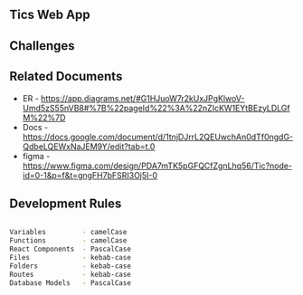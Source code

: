 ## Tics Web App


## Challenges



## Related Documents

- ER - https://app.diagrams.net/#G1HJuoW7r2kUxJPgKlwoV-Umd5zS55nVB8#%7B%22pageId%22%3A%22nZIcKW1EYtBEzyLDLGfM%22%7D  
- Docs - https://docs.google.com/document/d/1tnjDJrrL2QEUwchAn0dTf0ngdG-QdbeLQEWxNaJEM9Y/edit?tab=t.0  
- figma -   https://www.figma.com/design/PDA7mTK5pGFQCfZgnLhq56/Tic?node-id=0-1&p=f&t=gngFH7bFSRI3Oj5I-0   

## Development Rules 

``` bash

Variables         - camelCase   
Functions         - camelCase  
React Components  - PascalCase  
Files             - kebab-case  
Folders           - kebab-case  
Routes            - kebab-case  
Database Models   - PascalCase

```

